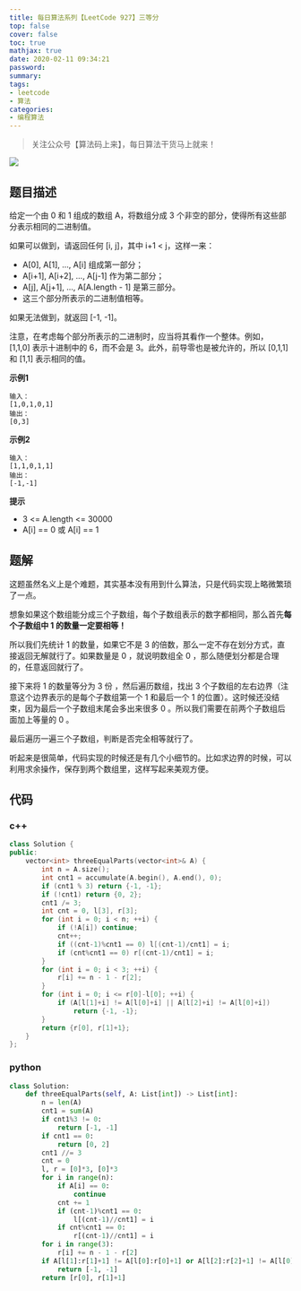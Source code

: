 ```yaml
---
title: 每日算法系列【LeetCode 927】三等分
top: false
cover: false
toc: true
mathjax: true
date: 2020-02-11 09:34:21
password:
summary:
tags:
- leetcode
- 算法
categories:
- 编程算法
---
```


> 关注公众号【算法码上来】，每日算法干货马上就来！

![](/medias/contact.jpg)

## 题目描述
给定一个由 0 和 1 组成的数组 A，将数组分成 3 个非空的部分，使得所有这些部分表示相同的二进制值。

如果可以做到，请返回任何 [i, j]，其中 i+1 < j，这样一来：

* A[0], A[1], ..., A[i] 组成第一部分；
* A[i+1], A[i+2], ..., A[j-1] 作为第二部分；
* A[j], A[j+1], ..., A[A.length - 1] 是第三部分。
* 这三个部分所表示的二进制值相等。

如果无法做到，就返回 [-1, -1]。

注意，在考虑每个部分所表示的二进制时，应当将其看作一个整体。例如，[1,1,0] 表示十进制中的 6，而不会是 3。此外，前导零也是被允许的，所以 [0,1,1] 和 [1,1] 表示相同的值。

**示例1**
```text
输入：
[1,0,1,0,1]
输出：
[0,3]
```

**示例2**
```text
输入：
[1,1,0,1,1]
输出：
[-1,-1]
```

**提示**
* 3 <= A.length <= 30000
* A[i] == 0 或 A[i] == 1

## 题解
这题虽然名义上是个难题，其实基本没有用到什么算法，只是代码实现上略微繁琐了一点。

想象如果这个数组能分成三个子数组，每个子数组表示的数字都相同，那么首先**每个子数组中 1 的数量一定要相等！**

所以我们先统计 1 的数量，如果它不是 3 的倍数，那么一定不存在划分方式，直接返回无解就行了。如果数量是 0 ，就说明数组全 0 ，那么随便划分都是合理的，任意返回就行了。

接下来将 1 的数量等分为 3 份 ，然后遍历数组，找出 3 个子数组的左右边界（注意这个边界表示的是每个子数组第一个 1 和最后一个 1 的位置）。这时候还没结束，因为最后一个子数组末尾会多出来很多 0 。所以我们需要在前两个子数组后面加上等量的 0 。

最后遍历一遍三个子数组，判断是否完全相等就行了。

听起来是很简单，代码实现的时候还是有几个小细节的。比如求边界的时候，可以利用求余操作，保存到两个数组里，这样写起来美观方便。

## 代码
### c++
```cpp
class Solution {
public:
    vector<int> threeEqualParts(vector<int>& A) {
        int n = A.size();
        int cnt1 = accumulate(A.begin(), A.end(), 0);
        if (cnt1 % 3) return {-1, -1};
        if (!cnt1) return {0, 2};
        cnt1 /= 3;
        int cnt = 0, l[3], r[3];
        for (int i = 0; i < n; ++i) {
            if (!A[i]) continue;
            cnt++;
            if ((cnt-1)%cnt1 == 0) l[(cnt-1)/cnt1] = i;
            if (cnt%cnt1 == 0) r[(cnt-1)/cnt1] = i;
        }
        for (int i = 0; i < 3; ++i) {
            r[i] += n - 1 - r[2];
        }
        for (int i = 0; i <= r[0]-l[0]; ++i) {
            if (A[l[1]+i] != A[l[0]+i] || A[l[2]+i] != A[l[0]+i])
                return {-1, -1};
        }
        return {r[0], r[1]+1};
    }
};
```

### python
```python
class Solution:
    def threeEqualParts(self, A: List[int]) -> List[int]:
        n = len(A)
        cnt1 = sum(A)
        if cnt1%3 != 0:
            return [-1, -1]
        if cnt1 == 0:
            return [0, 2]
        cnt1 //= 3
        cnt = 0
        l, r = [0]*3, [0]*3
        for i in range(n):
            if A[i] == 0:
                continue
            cnt += 1
            if (cnt-1)%cnt1 == 0:
                l[(cnt-1)//cnt1] = i
            if cnt%cnt1 == 0:
                r[(cnt-1)//cnt1] = i
        for i in range(3):
            r[i] += n - 1 - r[2]
        if A[l[1]:r[1]+1] != A[l[0]:r[0]+1] or A[l[2]:r[2]+1] != A[l[0]:r[0]+1]:
            return [-1, -1]
        return [r[0], r[1]+1]
```
